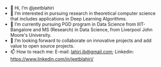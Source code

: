- 👋 Hi, I’m @jeetblahiri
- 👀 I’m interested in pursuing research in theoretical computer science that includes applications in Deep Learning Algorithms. 
- 🌱 I’m currently pursuing PGD program in Data Science from IIIT-Bangalore and MS (Research) in Data Science, from Liverpool John Moore's University.
- 💞️ I’m looking forward to collaborate on innovative projects and add value to open source projects.
- 📫 How to reach me: E-mail: lahiri.jb@gmail.com; Linkedin: https://www.linkedin.com/in/jeetblahiri/

<!---
jeetblahiri/jeetblahiri is a ✨ special ✨ repository because its `README.md` (this file) appears on your GitHub profile.
You can click the Preview link to take a look at your changes.
--->
